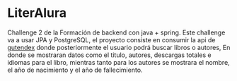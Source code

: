 # LiterAlura

Challenge 2 de la Formación de backend con java + spring. Este challenge va a usar JPA y PostgreSQL, el proyecto consiste en consumir la api de [gutendex](https://gutendex.com) donde posteriormente el usuario podrá buscar libros o autores, En donde se mostraran datos como el titulo, autores, descargas totales e idiomas para el libro, mientras tanto para los autores se mostrara el nombre, el año de nacimiento y el año de fallecimiento. 
